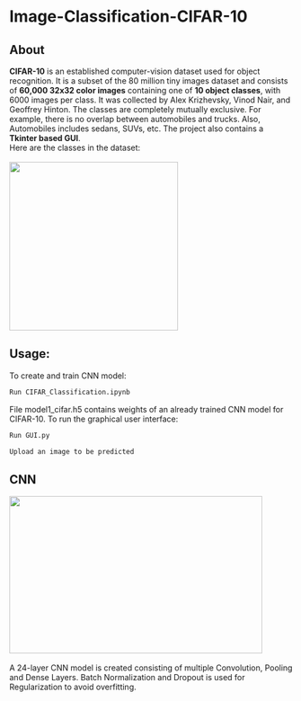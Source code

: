 # Image-Classification-CIFAR-10
## About
**CIFAR-10**  is an established computer-vision dataset used for object recognition. It is a subset of the 80 million tiny images dataset and consists of **60,000 32x32 color images** containing one of **10 object classes**, with 6000 images per class. It was collected by Alex Krizhevsky, Vinod Nair, and Geoffrey Hinton. The classes are completely mutually exclusive. For example, there is no overlap between automobiles and trucks. Also, Automobiles includes sedans, SUVs, etc. The project also contains a **Tkinter based GUI**. <br />Here are the classes in the dataset: <br /> <br />
<img src="https://paperswithcode.com/media/datasets/CIFAR-10-0000000431-b71f61c0_U5n3Glr.jpg" width="300" height="300"><br />
## Usage:
To create and train CNN model:
```bash
Run CIFAR_Classification.ipynb
``` 
File model1_cifar.h5 contains weights of an already trained CNN model for CIFAR-10. To run the graphical user interface:
```bash
Run GUI.py
``` 
```bash
Upload an image to be predicted
``` 
## CNN 
<img src="https://i.ibb.co/W5bgqzR/Capture.png" width="450" height="280"><br /><br />
A 24-layer CNN model is created consisting of multiple Convolution, Pooling and Dense Layers. Batch Normalization and Dropout is used for Regularization to avoid overfitting.
